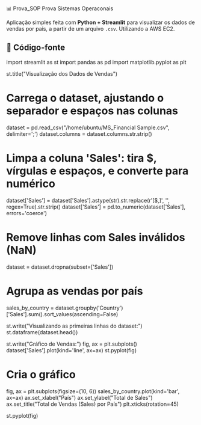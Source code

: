 📊 Prova_SOP
Prova Sistemas Operaconais

Aplicação simples feita com **Python + Streamlit** para visualizar os dados de vendas por país, a partir de um arquivo `.csv`. Utilizando a AWS EC2.
## 📂 Código-fonte

import streamlit as st
import pandas as pd
import matplotlib.pyplot as plt

st.title("Visualização dos Dados de Vendas")

# Carrega o dataset, ajustando o separador e espaços nas colunas
dataset = pd.read_csv("/home/ubuntu/MS_Financial Sample.csv", delimiter=';')
dataset.columns = dataset.columns.str.strip()

# Limpa a coluna 'Sales': tira $, vírgulas e espaços, e converte para numérico
dataset['Sales'] = dataset['Sales'].astype(str).str.replace(r'[\$,]', '', regex=True).str.strip()
dataset['Sales'] = pd.to_numeric(dataset['Sales'], errors='coerce')

# Remove linhas com Sales inválidos (NaN)
dataset = dataset.dropna(subset=['Sales'])

# Agrupa as vendas por país
sales_by_country = dataset.groupby('Country')['Sales'].sum().sort_values(ascending=False)

st.write("Visualizando as primeiras linhas do dataset:")
st.dataframe(dataset.head())

st.write("Gráfico de Vendas:")
fig, ax = plt.subplots()
dataset['Sales'].plot(kind='line', ax=ax)
st.pyplot(fig)

# Cria o gráfico
fig, ax = plt.subplots(figsize=(10, 6))
sales_by_country.plot(kind='bar', ax=ax)
ax.set_xlabel("País")
ax.set_ylabel("Total de Sales")
ax.set_title("Total de Vendas (Sales) por País")
plt.xticks(rotation=45)

st.pyplot(fig)
